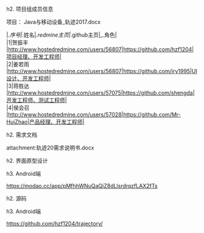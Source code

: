 h2. 项目组成员信息



项目： Java与移动设备_轨迹2017.docx




|_.序号|_.姓名|_.redmine主页|_.github主页|_.角色|   
|1|贺振丰   |http://www.hostedredmine.com/users/56807|https://github.com/hzf1204|项目经理、开发工程师|   
|2|姜若雨   |http://www.hostedredmine.com/users/56807|https://github.com/jry1995|UI设计、开发工程师|   
|3|蒋胜达   |http://www.hostedredmine.com/users/57075|https://github.com/shengda|开发工程师、测试工程师|   
|4|侯会召   |http://www.hostedredmine.com/users/57028|https://github.com/Mr-HuiZhao|产品经理、开发工程师|  


h2. 需求文档

attachment:轨迹20需求说明书.docx

h2. 界面原型设计

h3. Android端 

https://modao.cc/app/pMfhhWNuQaQjZ8dLlsrdrqzfLAX2fTs

h2. 源码

h3. Android端 

https://github.com/hzf1204/trajectory/
